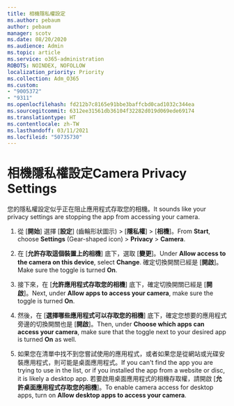 ```yaml
---
title: 相機隱私權設定
ms.author: pebaum
author: pebaum
manager: scotv
ms.date: 08/20/2020
ms.audience: Admin
ms.topic: article
ms.service: o365-administration
ROBOTS: NOINDEX, NOFOLLOW
localization_priority: Priority
ms.collection: Adm_O365
ms.custom:
- "9005372"
- "9311"
ms.openlocfilehash: fd212b7c8165e91bbe3baffcbd0cad1032c344ea
ms.sourcegitcommit: 6312ee31561db36104f32282d019d069ede69174
ms.translationtype: HT
ms.contentlocale: zh-TW
ms.lasthandoff: 03/11/2021
ms.locfileid: "50735730"
---
```

# <a name="camera-privacy-settings"></a><span data-ttu-id="f7701-102">相機隱私權設定</span><span class="sxs-lookup"><span data-stu-id="f7701-102">Camera Privacy Settings</span></span>

<span data-ttu-id="f7701-103">您的隱私權設定似乎正在阻止應用程式存取您的相機。</span><span class="sxs-lookup"><span data-stu-id="f7701-103">It sounds like your privacy settings are stopping the app from accessing your camera.</span></span>

1.  <span data-ttu-id="f7701-104">從 [**開始**] 選擇 [**設定**] (齒輪形狀圖示) > [**隱私權**]  >  [**相機**]。</span><span class="sxs-lookup"><span data-stu-id="f7701-104">From **Start**, choose **Settings** (Gear-shaped icon) > **Privacy** > **Camera**.</span></span>

2.  <span data-ttu-id="f7701-105">在 [**允許存取這個裝置上的相機**] 底下，選取 [**變更**]。</span><span class="sxs-lookup"><span data-stu-id="f7701-105">Under **Allow access to the camera on this device**, select **Change**.</span></span> <span data-ttu-id="f7701-106">確定切換開關已經是 [**開啟**]。</span><span class="sxs-lookup"><span data-stu-id="f7701-106">Make sure the toggle is turned **On**.</span></span>

3.  <span data-ttu-id="f7701-107">接下來，在 [**允許應用程式存取您的相機**] 底下，確定切換開關已經是 [**開啟**]。</span><span class="sxs-lookup"><span data-stu-id="f7701-107">Next, under **Allow apps to access your camera**, make sure the toggle is turned **On**.</span></span>

4.  <span data-ttu-id="f7701-108">然後，在 [**選擇哪些應用程式可以存取您的相機**] 底下，確定您想要的應用程式旁邊的切換開關也是 [**開啟**]。</span><span class="sxs-lookup"><span data-stu-id="f7701-108">Then, under **Choose which apps can access your camera**, make sure that the toggle next to your desired app is turned **On** as well.</span></span>

5.  <span data-ttu-id="f7701-109">如果您在清單中找不到您嘗試使用的應用程式，或者如果您是從網站或光碟安裝應用程式，則可能是桌面應用程式。</span><span class="sxs-lookup"><span data-stu-id="f7701-109">If you can't find the app you are trying to use in the list, or if you installed the app from a website or disc, it is likely a desktop app.</span></span> <span data-ttu-id="f7701-110">若要啟用桌面應用程式的相機存取權，請開啟 [**允許桌面應用程式存取您的相機**]。</span><span class="sxs-lookup"><span data-stu-id="f7701-110">To enable camera access for desktop apps, turn on **Allow desktop apps to access your camera**.</span></span>